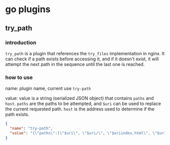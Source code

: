 # go plugins

## try_path

### introduction
`try_path` is a plugin that references the `try_files` implementation in nginx. It can check if a path exists before accessing it, and if it doesn't exist, it will attempt the next path in the sequence until the last one is reached.

### how to use

name: plugin name, current use `try-path`

value: value is a string (serialized JSON object) that contains `paths` and `host`. `paths` are the paths to be attempted, and `$uri` can be used to replace the current requested path. `host` is the address used to determine if the path exists.

```json
{
  "name": "try-path",
  "value": "{\"paths\":[\"$uri\", \"$uri/\", \"$uriindex.html\", \"$uri/index.html\"], \"host\":\"http://hostname\"}"
}
```
